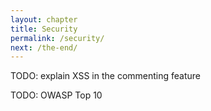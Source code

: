 ```yaml
---
layout: chapter
title: Security
permalink: /security/
next: /the-end/
---
```


TODO: explain XSS in the commenting feature

TODO: OWASP Top 10
